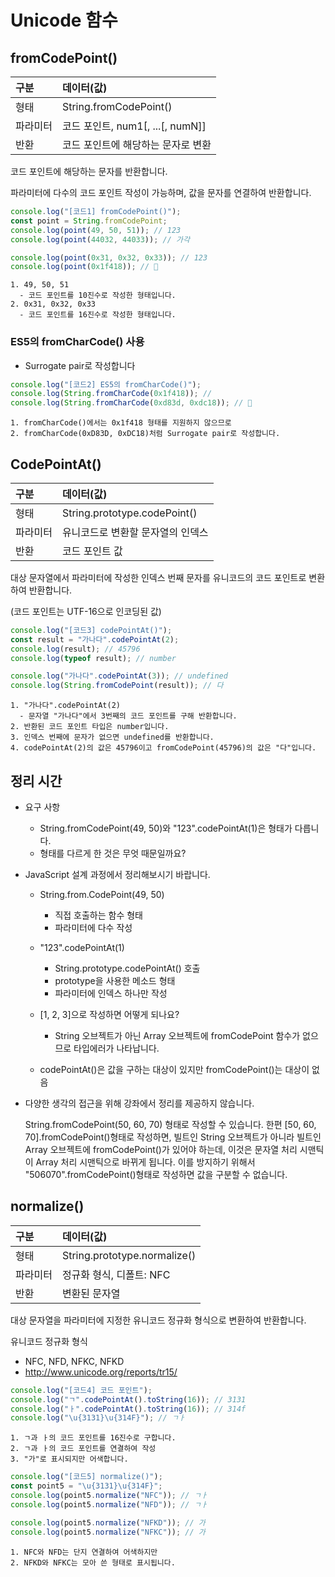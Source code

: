 # Unicode 함수

## fromCodePoint()

| 구분     | 데이터(값)                         |
| :------- | :--------------------------------- |
| 형태     | String.fromCodePoint()             |
| 파라미터 | 코드 포인트, num1[, ...[, numN]]   |
| 반환     | 코드 포인트에 해당하는 문자로 변환 |

코드 포인트에 해당하는 문자를 반환합니다.

파라미터에 다수의 코드 포인트 작성이 가능하며, 값을 문자를 연결하여 반환합니다.

```js
console.log("[코드1] fromCodePoint()");
const point = String.fromCodePoint;
console.log(point(49, 50, 51)); // 123
console.log(point(44032, 44033)); // 가각

console.log(point(0x31, 0x32, 0x33)); // 123
console.log(point(0x1f418)); // 🐘
```

    1. 49, 50, 51
      - 코드 포인트를 10진수로 작성한 형태입니다.
    2. 0x31, 0x32, 0x33
      - 코드 포인트를 16진수로 작성한 형태입니다.

### ES5의 fromCharCode() 사용

- Surrogate pair로 작성합니다

```js
console.log("[코드2] ES5의 fromCharCode()");
console.log(String.fromCharCode(0x1f418)); //
console.log(String.fromCharCode(0xd83d, 0xdc18)); // 🐘
```

    1. fromCharCode()에서는 0x1f418 형태를 지원하지 않으므로
    2. fromCharCode(0xD83D, 0xDC18)처럼 Surrogate pair로 작성합니다.

## CodePointAt()

| 구분     | 데이터(값)                        |
| :------- | :-------------------------------- |
| 형태     | String.prototype.codePoint()      |
| 파라미터 | 유니코드로 변환할 문자열의 인덱스 |
| 반환     | 코드 포인트 값                    |

대상 문자열에서 파라미터에 작성한 인덱스 번째 문자를 유니코드의 코드 포인트로 변환하여 반환합니다.

(코드 포인트는 UTF-16으로 인코딩된 값)

```js
console.log("[코드3] codePointAt()");
const result = "가나다".codePointAt(2);
console.log(result); // 45796
console.log(typeof result); // number

console.log("가나다".codePointAt(3)); // undefined
console.log(String.fromCodePoint(result)); // 다
```

    1. "가나다".codePointAt(2)
      - 문자열 "가나다"에서 3번째의 코드 포인트를 구해 반환합니다.
    2. 반환된 코드 포인트 타입은 number입니다.
    3. 인덱스 번째에 문자가 없으면 undefined를 반환합니다.
    4. codePointAt(2)의 값은 45796이고 fromCodePoint(45796)의 값은 "다"입니다.

## 정리 시간

- 요구 사항

  - String.fromCodePoint(49, 50)와 "123".codePointAt(1)은 형태가 다릅니다.
  - 형태를 다르게 한 것은 무엇 때문일까요?

- JavaScript 설계 과정에서 정리해보시기 바랍니다.

  - String.from.CodePoint(49, 50)

    - 직접 호출하는 함수 형태
    - 파라미터에 다수 작성

  - "123".codePointAt(1)

    - String.prototype.codePointAt() 호출
    - prototype을 사용한 메소드 형태
    - 파라미터에 인덱스 하나만 작성

  - [1, 2, 3]으로 작성하면 어떻게 되나요?

    - String 오브젝트가 아닌 Array 오브젝트에 fromCodePoint 함수가 없으므로 타입에러가 나타납니다.

  - codePointAt()은 값을 구하는 대상이 있지만 fromCodePoint()는 대상이 없음

- 다양한 생각의 접근을 위해 강좌에서 정리를 제공하지 않습니다.

  String.fromCodePoint(50, 60, 70) 형태로 작성할 수 있습니다.
  한편 [50, 60, 70].fromCodePoint()형태로 작성하면, 빌트인 String 오브젝트가 아니라 빌트인 Array 오브젝트에 fromCodePoint()가 있어야 하는데, 이것은 문자열 처리 시맨틱이 Array 처리 시맨틱으로 바뀌게 됩니다.
  이를 방지하기 위해서 "506070".fromCodePoint()형태로 작성하면 값을 구분할 수 없습니다.

## normalize()

| 구분     | 데이터(값)                   |
| :------- | :--------------------------- |
| 형태     | String.prototype.normalize() |
| 파라미터 | 정규화 형식, 디폴트: NFC     |
| 반환     | 변환된 문자열                |

대상 문자열을 파라미터에 지정한 유니코드 정규화 형식으로 변환하여 반환합니다.

유니코드 정규화 형식

- NFC, NFD, NFKC, NFKD
- http://www.unicode.org/reports/tr15/

```js
console.log("[코드4] 코드 포인트");
console.log("ㄱ".codePointAt().toString(16)); // 3131
console.log("ㅏ".codePointAt().toString(16)); // 314f
console.log("\u{3131}\u{314F}"); // ㄱㅏ
```

    1. ㄱ과 ㅏ의 코드 포인트를 16진수로 구합니다.
    2. ㄱ과 ㅏ의 코드 포인트를 연결하여 작성
    3. "가"로 표시되지만 어색합니다.

```js
console.log("[코드5] normalize()");
const point5 = "\u{3131}\u{314F}";
console.log(point5.normalize("NFC")); // ㄱㅏ
console.log(point5.normalize("NFD")); // ㄱㅏ

console.log(point5.normalize("NFKD")); // 가
console.log(point5.normalize("NFKC")); // 가
```

    1. NFC와 NFD는 단지 연결하여 어색하지만
    2. NFKD와 NFKC는 모아 쓴 형태로 표시됩니다.

